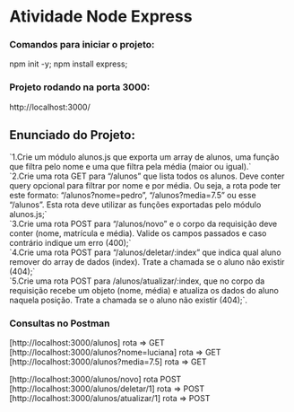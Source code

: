 <h1>Atividade Node Express</h1>

<h3>Comandos para iniciar o projeto:</h3>
npm init -y;
npm install express;

<h3>Projeto rodando na porta 3000:</h3>
http://localhost:3000/


<h2>Enunciado do Projeto:<br></h3>
`1.Crie um módulo alunos.js que exporta um array de alunos, uma função que filtra pelo nome e uma que filtra pela média (maior ou igual).`<br>  
`2.Crie uma rota GET para “/alunos” que lista todos os alunos. Deve conter query opcional para filtrar por nome e por média. Ou seja, a rota pode ter este formato: “/alunos?nome=pedro”, “/alunos?media=7.5” ou esse “/alunos”. Esta rota deve utilizar as funções exportadas pelo módulo alunos.js;`<br>
`3.Crie uma rota POST para “/alunos/novo” e o corpo da requisição deve conter (nome, matrícula e média). Valide os campos passados e caso contrário indique um erro (400);`<br>
`4.Crie uma rota POST para “/alunos/deletar/:index” que indica qual aluno remover do array de dados (index). Trate a chamada se o aluno não existir (404);`<br>
`5.Crie uma rota POST para /alunos/atualizar/:index, que no corpo da requisição recebe um objeto (nome, média) e atualiza os dados do aluno naquela posição. Trate a chamada se o aluno não existir (404);`.<br>

<h3>Consultas no Postman<br></h3>
[http://localhost:3000/alunos] rota => GET<br>
[http://localhost:3000/alunos?nome=luciana] rota => GET<br>
[http://localhost:3000/alunos?media=7.5] rota => GET<br>

[http://localhost:3000/alunos/novo] rota POST<br>
[http://localhost:3000/alunos/deletar/1] rota => POST<br>
[http://localhost:3000/alunos/atualizar/1] rota => POST<br>


